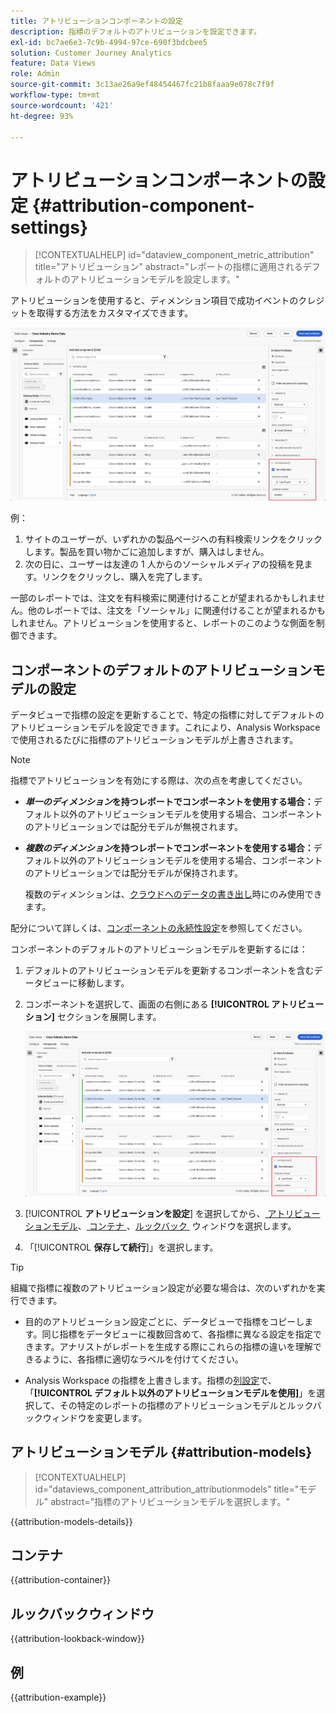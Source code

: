 ```yaml
---
title: アトリビューションコンポーネントの設定
description: 指標のデフォルトのアトリビューションを設定できます。
exl-id: bc7ae6e3-7c9b-4994-97ce-690f3bdcbee5
solution: Customer Journey Analytics
feature: Data Views
role: Admin
source-git-commit: 3c13ae26a9ef48454467fc21b8faaa9e078c7f9f
workflow-type: tm+mt
source-wordcount: '421'
ht-degree: 93%

---
```


# アトリビューションコンポーネントの設定 {#attribution-component-settings}

<!-- markdownlint-disable MD034 -->

>[!CONTEXTUALHELP]
>id="dataview_component_metric_attribution"
>title="アトリビューション"
>abstract="レポートの指標に適用されるデフォルトのアトリビューションモデルを設定します。"

<!-- markdownlint-enable MD034 -->


アトリビューションを使用すると、ディメンション項目で成功イベントのクレジットを取得する方法をカスタマイズできます。

![「アトリビューションを設定」オプションをハイライト表示するデータビューウィンドウ](../assets/attribution-settings.png)

例：

1. サイトのユーザーが、いずれかの製品ページへの有料検索リンクをクリックします。製品を買い物かごに追加しますが、購入はしません。
2. 次の日に、ユーザーは友達の 1 人からのソーシャルメディアの投稿を見ます。リンクをクリックし、購入を完了します。

一部のレポートでは、注文を有料検索に関連付けることが望まれるかもしれません。他のレポートでは、注文を「ソーシャル」に関連付けることが望まれるかもしれません。アトリビューションを使用すると、レポートのこのような側面を制御できます。

## コンポーネントのデフォルトのアトリビューションモデルの設定

データビューで指標の設定を更新することで、特定の指標に対してデフォルトのアトリビューションモデルを設定できます。これにより、Analysis Workspaceで使用されるたびに指標のアトリビューションモデルが上書きされます。

>[!NOTE]
>
>指標でアトリビューションを有効にする際は、次の点を考慮してください。
>
>* ***単一のディメンション*を持つレポートでコンポーネントを使用する場合：**&#x200B;デフォルト以外のアトリビューションモデルを使用する場合、コンポーネントのアトリビューションでは配分モデルが無視されます。
>
>* ***複数のディメンション*を持つレポートでコンポーネントを使用する場合：**&#x200B;デフォルト以外のアトリビューションモデルを使用する場合、コンポーネントのアトリビューションでは配分モデルが保持されます。
>
>   複数のディメンションは、[クラウドへのデータの書き出し](/help/analysis-workspace/export/export-cloud.md)時にのみ使用できます。
>
> 配分について詳しくは、[コンポーネントの永続性設定](/help/data-views/component-settings/persistence.md)を参照してください。

コンポーネントのデフォルトのアトリビューションモデルを更新するには：

1. デフォルトのアトリビューションモデルを更新するコンポーネントを含むデータビューに移動します。

1. コンポーネントを選択して、画面の右側にある **[!UICONTROL アトリビューション]** セクションを展開します。

   ![「アトリビューションを設定」オプションをハイライト表示するデータビューウィンドウ](../assets/attribution-settings.png)

1. [!UICONTROL **アトリビューションを設定**] を選択してから、[&#x200B; アトリビューションモデル &#x200B;](#attribution-models)、[&#x200B; コンテナ &#x200B;](#container)、[&#x200B; ルックバック &#x200B;](#lookback-window) ウィンドウを選択します。



1. 「[!UICONTROL **保存して続行**]」を選択します。

>[!TIP]
>
>組織で指標に複数のアトリビューション設定が必要な場合は、次のいずれかを実行できます。
>
> * 目的のアトリビューション設定ごとに、データビューで指標をコピーします。同じ指標をデータビューに複数回含めて、各指標に異なる設定を指定できます。アナリストがレポートを生成する際にこれらの指標の違いを理解できるように、各指標に適切なラベルを付けてください。
>
> * Analysis Workspace の指標を上書きします。指標の[列設定](/help/analysis-workspace/visualizations/freeform-table/column-row-settings/column-settings.md)で、「**[!UICONTROL デフォルト以外のアトリビューションモデルを使用]**」を選択して、その特定のレポートの指標のアトリビューションモデルとルックバックウィンドウを変更します。

## アトリビューションモデル {#attribution-models}

<!-- markdownlint-disable MD034 -->

>[!CONTEXTUALHELP]
>id="dataviews_component_attribution_attributionmodels"
>title="モデル"
>abstract="指標のアトリビューションモデルを選択します。"

<!-- markdownlint-enable MD034 -->

{{attribution-models-details}}

## コンテナ

{{attribution-container}}

## ルックバックウィンドウ

{{attribution-lookback-window}}

## 例

{{attribution-example}}
